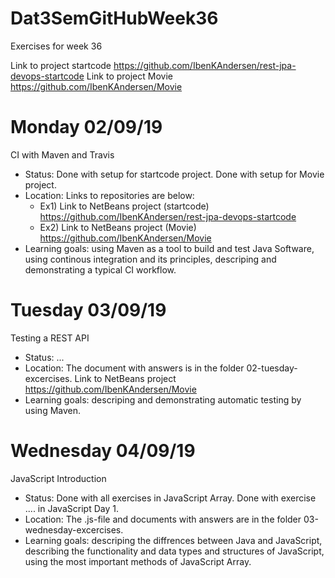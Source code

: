 # Dat3SemGitHubWeek36
Exercises for week 36

Link to project startcode
https://github.com/IbenKAndersen/rest-jpa-devops-startcode
Link to project Movie
https://github.com/IbenKAndersen/Movie

# Monday 02/09/19
CI with Maven and Travis

- Status: Done with setup for startcode project. Done with setup for Movie project. 
- Location: Links to repositories are below:
    - Ex1) Link to NetBeans project (startcode) https://github.com/IbenKAndersen/rest-jpa-devops-startcode
    - Ex2) Link to NetBeans project (Movie) https://github.com/IbenKAndersen/Movie
- Learning goals: using Maven as a tool to build and test Java Software, using continous integration and its principles, descriping and demonstrating a typical CI workflow.

# Tuesday 03/09/19
Testing a REST API

- Status: ...
- Location: The document with answers is in the folder 02-tuesday-excercises. Link to NetBeans project https://github.com/IbenKAndersen/Movie
- Learning goals: descriping and demonstrating automatic testing by using Maven. 

# Wednesday 04/09/19
JavaScript Introduction

- Status: Done with all exercises in JavaScript Array. Done with exercise .... in JavaScript Day 1. 
- Location: The .js-file and documents with answers are in the folder 03-wednesday-excercises. 
- Learning goals: descriping the diffrences between Java and JavaScript, describing the functionality and data types and structures of JavaScript, using the most important methods of JavaScript Array. 
